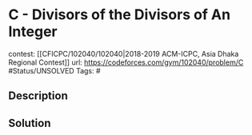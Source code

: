 # C - Divisors of the Divisors of An Integer

contest: [[CFICPC/102040/102040|2018-2019 ACM-ICPC, Asia Dhaka Regional Contest]]
url: https://codeforces.com/gym/102040/problem/C
#Status/UNSOLVED
Tags: #

## Description

## Solution

